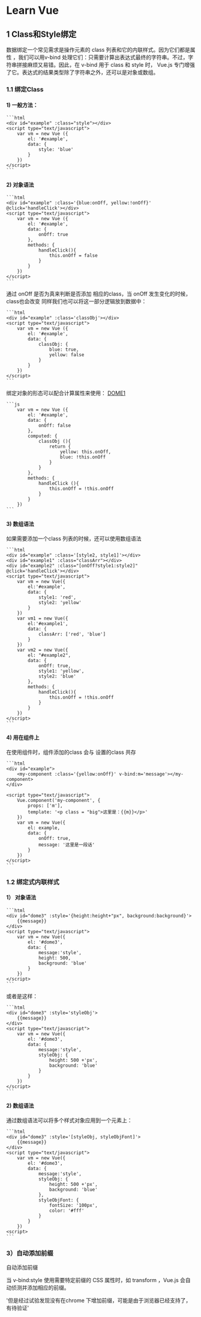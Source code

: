 # Learn Vue

## 1 Class和Style绑定

数据绑定一个常见需求是操作元素的 class 列表和它的内联样式。因为它们都是属性 ，我们可以用v-bind 处理它们：只需要计算出表达式最终的字符串。不过，字符串拼接麻烦又易错。因此，在 v-bind 用于 class 和 style 时， Vue.js 专门增强了它。表达式的结果类型除了字符串之外，还可以是对象或数组。

### 1.1 绑定Class

#### 1) 一般方法：

    ```html
    <div id="example" :class="style"></div>
    <script type="text/javascript">
        var vm = new Vue ({
            el: '#example',
            data: {
                style: 'blue'
            }
        })
    </script>
    ```

#### 2) 对象语法

    ```html
    <div id="example" :class='{blue:onOff, yellow:!onOff}' @click='handleClick'></div>
    <script type="text/javascript">
        var vm = new Vue ({
            el: '#example',
            data: {
                onOff: true
            },
            methods: {
                handleClick(){
                    this.onOff = false
                }
            }
        })
    </script>
    ```
   通过 onOff 是否为真来判断是否添加 相应的class，当 onOff 发生变化的时候，class也会改变
   同样我们也可以将这一部分逻辑放到数据中：

    ```html
    <div id="example" :class='classObj'></div>
    <script type="text/javascript">
        var vm = new Vue ({
            el: '#example',
            data: {
                classObj: {
                    blue: true,
                    yellow: false
                }
            }
        })
    </script>
    ```
   绑定对象的形态可以配合计算属性来使用：
   [DOME1](./html/dome1.html)

    ```js
        var vm = new Vue ({
            el: '#example',
            data: {
                onOff: false
            },
            computed: {
                classObj (){
                    return {
                        yellow: this.onOff,
                        blue: !this.onOff
                    }
                }
            },
            methods: {
                handleClick (){
                    this.onOff = !this.onOff
                }
            }
        })
    ```

#### 3) 数组语法

   如果需要添加一个class 列表的时候，还可以使用数组语法

    ```html
    <div id="example" :class='[style2, style1]'></div>
    <div id="example1" :class="classArr"></div>
    <div id="example2" :class="[onOff?style1:style2]" @click='handleClick'></div>
    <script type="text/javascript">
        var vm = new Vue({
            el:'#example',
            data: {
                style1: 'red',
                style2: 'yellow'
            }
        })
        var vm1 = new Vue({
            el:'#example1',
            data: {
                classArr: ['red', 'blue']
            }
        })
        var vm2 = new Vue({
            el: "#example2",
            data: {
                onOff: true,
                style1: 'yellow',
                style2: 'blue'
            },
            methods: {
                handleClick(){
                    this.onOff = !this.onOff
                }
            }
        })
    </script>
    ```

#### 4) 用在组件上

   在使用组件时，组件添加的class 会与 设置的class 共存

    ```html
    <div id="example">
        <my-component :class='{yellow:onOff}' v-bind:m='message'></my-component>
    </div>

    <script type="text/javascript">
        Vue.component('my-component', {
            props: ['m'],
            template: '<p class = "big">这里是：{{m}}</p>'
        })
        var vm = new Vue({
            el: example,
            data: {
                onOff: true,
                message: '这里是一段话'
            }
        })
    </script>
    ```

### 1.2 绑定式内联样式

#### 1） 对象语法

    ```html
    <div id="dome3" :style='{height:height+"px", background:background}'>
        {{message}}
    </div>
    <script type="text/javascript">
        var vm = new Vue({
            el: '#dome3',
            data: {
                message:'style',
                height: 500,
                background: 'blue'
            }
        })
    </script>
    ```

   或者是这样：

    ```html
    <div id="dome3" :style='styleObj'>
        {{message}}
    </div>
    <script type="text/javascript">
        var vm = new Vue({
            el: '#dome3',
            data: {
                message:'style',
                styleObj: {
                    height: 500 +'px',
                    background: 'blue'
                }
            }
        })
    </script>
    ```

#### 2) 数组语法

   通过数组语法可以将多个样式对象应用到一个元素上：

    ```html
    <div id="dome3" :style='[styleObj, styleObjFont]'>
        {{message}}
    </div>
    <script type="text/javascript">
        var vm = new Vue({
            el: '#dome3',
            data: {
                message:'style',
                styleObj: {
                    height: 500 +'px',
                    background: 'blue'
                },
                styleObjFont: {
                    fontSize: '100px',
                    color: '#fff'
                }
            }
        })
    <script>
    ```

### 3）自动添加前缀

自动添加前缀

当 v-bind:style 使用需要特定前缀的 CSS 属性时，如 transform ，Vue.js 会自动侦测并添加相应的前缀。

'但是经过试验发现没有在chrome 下增加前缀，可能是由于浏览器已经支持了，有待验证'
